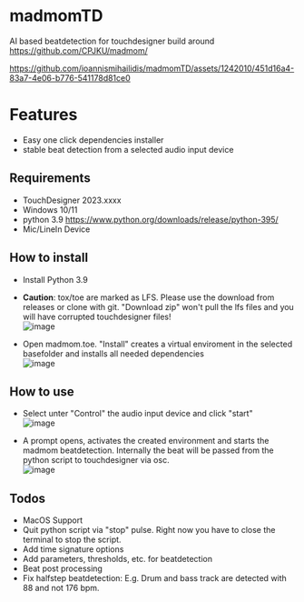 # madmomTD
AI based beatdetection for touchdesigner build around https://github.com/CPJKU/madmom/

https://github.com/ioannismihailidis/madmomTD/assets/1242010/451d16a4-83a7-4e06-b776-541178d81ce0

# Features
- Easy one click dependencies installer
- stable beat detection from a selected audio input device

## Requirements
- TouchDesigner 2023.xxxx
- Windows 10/11
- python 3.9  https://www.python.org/downloads/release/python-395/
- Mic/LineIn Device

## How to install
- Install Python 3.9

- **Caution**: tox/toe are marked as LFS. Please use the download from releases or clone with git. "Download zip" won't pull the lfs files and you will have corrupted touchdesigner files! \
![image](https://github.com/ioannismihailidis/madmomTD/assets/1242010/4f02c655-bfb8-4a22-be72-561e5b5667bd)

- Open madmom.toe. "Install" creates a virtual enviroment in the selected basefolder and installs all needed dependencies \
![image](https://github.com/ioannismihailidis/madmomTD/assets/1242010/8c8d7e52-df57-46c5-9614-3a8b6dd6b771)

## How to use
- Select unter "Control" the audio input device and click "start" \
![image](https://github.com/ioannismihailidis/madmomTD/assets/1242010/ccb8d196-10c8-423d-b0b2-580a7b6098e8)

- A prompt opens, activates the created environment and starts the madmom beatdetection. Internally the beat will be passed from the python script to touchdesigner via osc. \
![image](https://github.com/ioannismihailidis/madmomTD/assets/1242010/1387233c-74d3-475f-b42f-e9f4454742d1)


## Todos
- MacOS Support
- Quit python script via "stop" pulse. Right now you have to close the terminal to stop the script.
- Add time signature options
- Add parameters, thresholds, etc. for beatdetection
- Beat post processing
- Fix halfstep beatdetection: E.g. Drum and bass track are detected with 88 and not 176 bpm.
